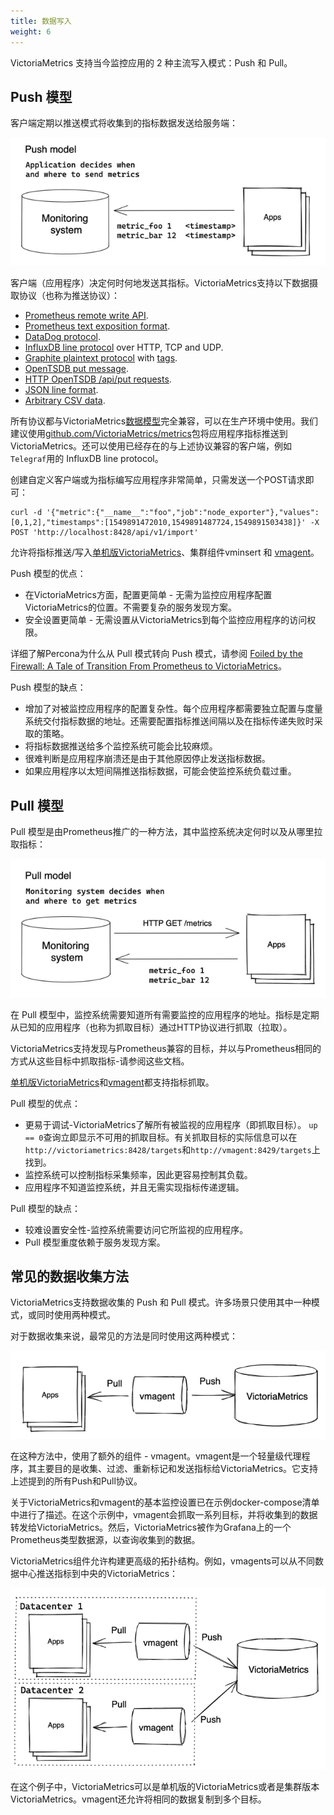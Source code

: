 ```yaml
---
title: 数据写入
weight: 6
---
```



VictoriaMetrics 支持当今监控应用的 2 种主流写入模式：Push 和 Pull。

## Push 模型
客户端定期以推送模式将收集到的指标数据发送给服务端：

![](push-model.png)

客户端（应用程序）决定何时何地发送其指标。VictoriaMetrics支持以下数据摄取协议（也称为推送协议）：

+ [Prometheus remote write API](https://docs.victoriametrics.com/Single-server-VictoriaMetrics.html#prometheus-setup).
+ [Prometheus text exposition format](https://docs.victoriametrics.com/Single-server-VictoriaMetrics.html#how-to-import-data-in-prometheus-exposition-format).
+ [DataDog protocol](https://docs.victoriametrics.com/Single-server-VictoriaMetrics.html#how-to-send-data-from-datadog-agent).
+ [InfluxDB line protocol](https://docs.victoriametrics.com/Single-server-VictoriaMetrics.html#how-to-send-data-from-influxdb-compatible-agents-such-as-telegraf) over HTTP, TCP and UDP.
+ [Graphite plaintext protocol](https://docs.victoriametrics.com/Single-server-VictoriaMetrics.html#how-to-send-data-from-graphite-compatible-agents-such-as-statsd) with [tags](https://graphite.readthedocs.io/en/latest/tags.html#carbon).
+ [OpenTSDB put message](https://docs.victoriametrics.com/Single-server-VictoriaMetrics.html#sending-data-via-telnet-put-protocol).
+ [HTTP OpenTSDB /api/put requests](https://docs.victoriametrics.com/Single-server-VictoriaMetrics.html#sending-opentsdb-data-via-http-apiput-requests).
+ [JSON line format](https://docs.victoriametrics.com/Single-server-VictoriaMetrics.html#how-to-import-data-in-json-line-format).
+ [Arbitrary CSV data](https://docs.victoriametrics.com/Single-server-VictoriaMetrics.html#how-to-import-csv-data).

所有协议都与VictoriaMetrics[数据模型](https://www.victoriametrics.com.cn/victoriametrics/he-xin-gai-nian)完全兼容，可以在生产环境中使用。我们建议使用[github.com/VictoriaMetrics/metrics](https://github.com/VictoriaMetrics/metrics)包将应用程序指标推送到VictoriaMetrics。还可以使用已经存在的与上述协议兼容的客户端，例如`Telegraf`用的 InfluxDB line protocol。

创建自定义客户端或为指标编写应用程序非常简单，只需发送一个POST请求即可：


```plain
curl -d '{"metric":{"__name__":"foo","job":"node_exporter"},"values":[0,1,2],"timestamps":[1549891472010,1549891487724,1549891503438]}' -X POST 'http://localhost:8428/api/v1/import'
```

允许将指标推送/写入[单机版VictoriaMetrics](https://www.victoriametrics.com.cn/victoriametrics/dan-ji-ban-ben)、集群组件vminsert 和 [vmagent](https://www.victoriametrics.com.cn/victoriametrics/xi-tong-zu-jian/vmagent)。

Push 模型的优点：

+ 在VictoriaMetrics方面，配置更简单 - 无需为监控应用程序配置VictoriaMetrics的位置。不需要复杂的服务发现方案。 
+ 安全设置更简单 - 无需设置从VictoriaMetrics到每个监控应用程序的访问权限。 

详细了解Percona为什么从 Pull 模式转向 Push 模式，请参阅 [Foiled by the Firewall: A Tale of Transition From Prometheus to VictoriaMetrics](https://www.percona.com/blog/2020/12/01/foiled-by-the-firewall-a-tale-of-transition-from-prometheus-to-victoriametrics/)。

Push 模型的缺点：

+ 增加了对被监控应用程序的配置复杂性。每个应用程序都需要独立配置与度量系统交付指标数据的地址。还需要配置指标推送间隔以及在指标传递失败时采取的策略。 
+ 将指标数据推送给多个监控系统可能会比较麻烦。
+ 很难判断是应用程序崩溃还是由于其他原因停止发送指标数据。 
+ 如果应用程序以太短间隔推送指标数据，可能会使监控系统负载过重。

## Pull 模型
Pull 模型是由Prometheus推广的一种方法，其中监控系统决定何时以及从哪里拉取指标：

![](pull-model.png)

在 Pull 模型中，监控系统需要知道所有需要监控的应用程序的地址。指标是定期从已知的应用程序（也称为抓取目标）通过HTTP协议进行抓取（拉取）。

VictoriaMetrics支持发现与Prometheus兼容的目标，并以与Prometheus相同的方式从这些目标中抓取指标-请参阅这些文档。

[单机版VictoriaMetrics](https://www.victoriametrics.com.cn/victoriametrics/dan-ji-ban-ben)和[vmagent](https://www.victoriametrics.com.cn/victoriametrics/xi-tong-zu-jian/vmagent)都支持指标抓取。

Pull 模型的优点：

+ 更易于调试-VictoriaMetrics了解所有被监视的应用程序（即抓取目标）。 `up == 0`查询立即显示不可用的抓取目标。有关抓取目标的实际信息可以在`http://victoriametrics:8428/targets`和`http://vmagent:8429/targets`上找到。 
+ 监控系统可以控制指标采集频率，因此更容易控制其负载。 
+ 应用程序不知道监控系统，并且无需实现指标传递逻辑。 

Pull 模型的缺点：

+ 较难设置安全性-监控系统需要访问它所监视的应用程序。 
+ Pull 模型重度依赖于服务发现方案。

## 常见的数据收集方法
VictoriaMetrics支持数据收集的 Push 和 Pull 模式。许多场景只使用其中一种模式，或同时使用两种模式。

对于数据收集来说，最常见的方法是同时使用这两种模式：

![](pull-and-push.png)

在这种方法中，使用了额外的组件 - vmagent。vmagent是一个轻量级代理程序，其主要目的是收集、过滤、重新标记和发送指标给VictoriaMetrics。它支持上述提到的所有Push和Pull协议。

关于VictoriaMetrics和vmagent的基本监控设置已在示例docker-compose清单中进行了描述。在这个示例中，vmagent会抓取一系列目标，并将收集到的数据转发给VictoriaMetrics。然后，VictoriaMetrics被作为Grafana上的一个Prometheus类型数据源，以查询收集到的数据。

VictoriaMetrics组件允许构建更高级的拓扑结构。例如，vmagents可以从不同数据中心推送指标到中央的VictoriaMetrics：

![](pull-and-push-2.png)

在这个例子中，VictoriaMetrics可以是单机版的VictoriaMetrics或者是集群版本VictoriaMetrics。vmagent还允许将相同的数据复制到多个目标。

